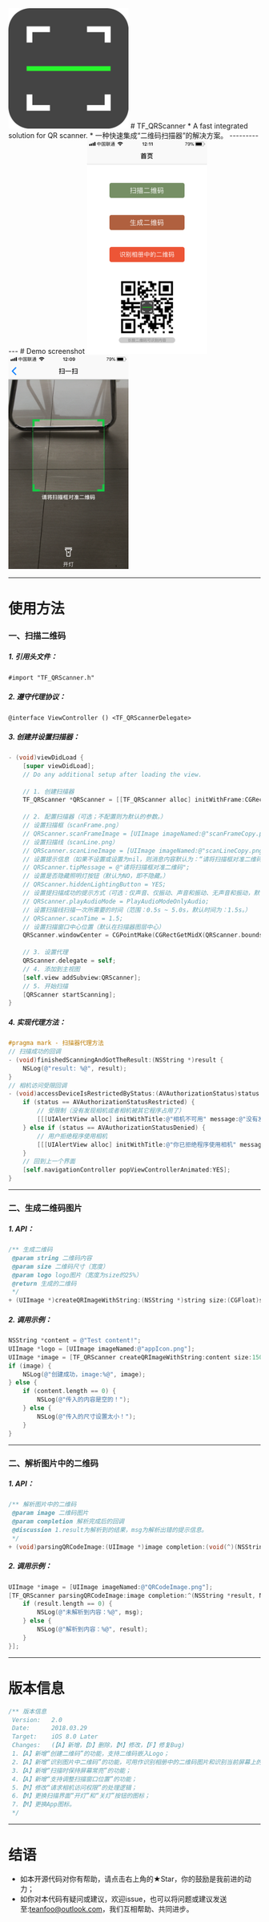 <img src="https://raw.githubusercontent.com/teanfoo/TF_QRScanner/master/Images/AppIconRound.png" width="240" height="240">
# TF_QRScanner
* A fast integrated solution for QR scanner.
* 一种快速集成“二维码扫描器”的解决方案。
------------
# Demo screenshot
<img src="https://raw.githubusercontent.com/teanfoo/TF_QRScanner/master/Images/DemoImage1.png" width="240" height="426"> <img src="https://raw.githubusercontent.com/teanfoo/TF_QRScanner/master/Images/DemoImage2.png" width="240" height="426">

------------
# 使用方法
### 一、扫描二维码
##### 1. 引用头文件：
`#import "TF_QRScanner.h"`
##### 2. 遵守代理协议：
`@interface ViewController () <TF_QRScannerDelegate>`
##### 3. 创建并设置扫描器：
```objective-c
- (void)viewDidLoad {
    [super viewDidLoad];
    // Do any additional setup after loading the view.

    // 1. 创建扫描器
    TF_QRScanner *QRScanner = [[TF_QRScanner alloc] initWithFrame:CGRectMake(0, 64, self.view.frame.size.width, self.view.frame.size.height - 64)];

    // 2. 配置扫描器（可选；不配置则为默认的参数。）
    // 设置扫描框（scanFrame.png）
    // QRScanner.scanFrameImage = [UIImage imageNamed:@"scanFrameCopy.png"];
    // 设置扫描线（scanLine.png）
    // QRScanner.scanLineImage = [UIImage imageNamed:@"scanLineCopy.png"];
    // 设置提示信息（如果不设置或设置为nil，则消息内容默认为：“请将扫描框对准二维码”。）
    // QRScanner.tipMessage = @"请将扫描框对准二维码";
    // 设置是否隐藏照明灯按钮（默认为NO，即不隐藏。）
    // QRScanner.hiddenLightingButton = YES;
    // 设置提扫描成功的提示方式（可选：仅声音、仅振动、声音和振动、无声音和振动，默认是：仅声音。）
    // QRScanner.playAudioMode = PlayAudioModeOnlyAudio;
    // 设置扫描线扫描一次所需要的时间（范围：0.5s ~ 5.0s，默认时间为：1.5s。）
    // QRScanner.scanTime = 1.5;
    // 设置扫描窗口中心位置（默认在扫描器图层中心）
    QRScanner.windowCenter = CGPointMake(CGRectGetMidX(QRScanner.bounds), CGRectGetMidY(QRScanner.bounds) - 50);

    // 3. 设置代理
    QRScanner.delegate = self;
    // 4. 添加到主视图
    [self.view addSubview:QRScanner];
    // 5. 开始扫描
    [QRScanner startScanning];
}
```
##### 4. 实现代理方法：
```objective-c
#pragma mark - 扫描器代理方法
// 扫描成功的回调
- (void)finishedScanningAndGotTheResult:(NSString *)result {
    NSLog(@"result: %@", result);
}
// 相机访问受限回调
- (void)accessDeviceIsRestrictedByStatus:(AVAuthorizationStatus)status {
    if (status == AVAuthorizationStatusRestricted) {
        // 受限制（没有发现相机或者相机被其它程序占用了）
        [[[UIAlertView alloc] initWithTitle:@"相机不可用" message:@"没有发现相机或者相机被其它程序占用了" delegate:nil cancelButtonTitle:@"确定" otherButtonTitles:nil] show];
    } else if (status == AVAuthorizationStatusDenied) {
        // 用户拒绝程序使用相机
        [[[UIAlertView alloc] initWithTitle:@"你已拒绝程序使用相机" message:@"请在设备的\"设置-隐私-相机\"中允许访问相机。" delegate:nil cancelButtonTitle:@"确定" otherButtonTitles:nil] show];
    }
    // 回到上一个界面
    [self.navigationController popViewControllerAnimated:YES];
}
```
------------
### 二、生成二维码图片
##### 1. API：
```objective-c
/** 生成二维码
 @param string 二维码内容
 @param size 二维码尺寸（宽度）
 @param logo logo图片（宽度为size的25%）
 @return 生成的二维码
 */
+ (UIImage *)createQRImageWithString:(NSString *)string size:(CGFloat)size logo:(UIImage *)logo;
```
##### 2. 调用示例：
```objective-c
NSString *content = @"Test content!";
UIImage *logo = [UIImage imageNamed:@"appIcon.png"];
UIImage *image = [TF_QRScanner createQRImageWithString:content size:150 logo:logo];
if (image) {
    NSLog(@"创建成功，image:%@", image);
} else {
    if (content.length == 0) {
        NSLog(@"传入的内容是空的！");
    } else {
        NSLog(@"传入的尺寸设置太小！");
    }
}
```
------------
### 二、解析图片中的二维码
##### 1. API：
```objective-c
/** 解析图片中的二维码
 @param image 二维码图片
 @param completion 解析完成后的回调
 @discussion 1.result为解析到的结果，msg为解析出错的提示信息。
 */
+ (void)parsingQRCodeImage:(UIImage *)image completion:(void(^)(NSString *result, NSString *msg))completion;
```
##### 2. 调用示例：
```objective-c
UIImage *image = [UIImage imageNamed:@"QRCodeImage.png"];
[TF_QRScanner parsingQRCodeImage:image completion:^(NSString *result, NSString *msg) {
    if (result.length == 0) {
        NSLog(@"未解析到内容：%@", msg);
    } else {
        NSLog(@"解析到内容：%@", result);
    }
}];
```
------------
# 版本信息
```objective-c
/** 版本信息
 Version:   2.0
 Date:      2018.03.29
 Target:    iOS 8.0 Later
 Changes:   (【A】新增，【D】删除，【M】修改，【F】修复Bug)
 1.【A】新增“创建二维码”的功能，支持二维码嵌入Logo；
 2.【A】新增“识别图片中二维码”的功能，可用作识别相册中的二维码图片和识别当前屏幕上的二维码图片等；
 3.【A】新增“扫描时保持屏幕常亮”的功能；
 4.【A】新增“支持调整扫描窗口位置”的功能；
 5.【M】修改“请求相机访问权限”的处理逻辑；
 6.【M】更换扫描界面“开灯”和“关灯”按钮的图标；
 7.【M】更换App图标。
 */
```
------------
# 结语
* 如本开源代码对你有帮助，请点击右上角的★Star，你的鼓励是我前进的动力；
* 如你对本代码有疑问或建议，欢迎issue，也可以将问题或建议发送至:teanfoo@outlook.com，我们互相帮助、共同进步。